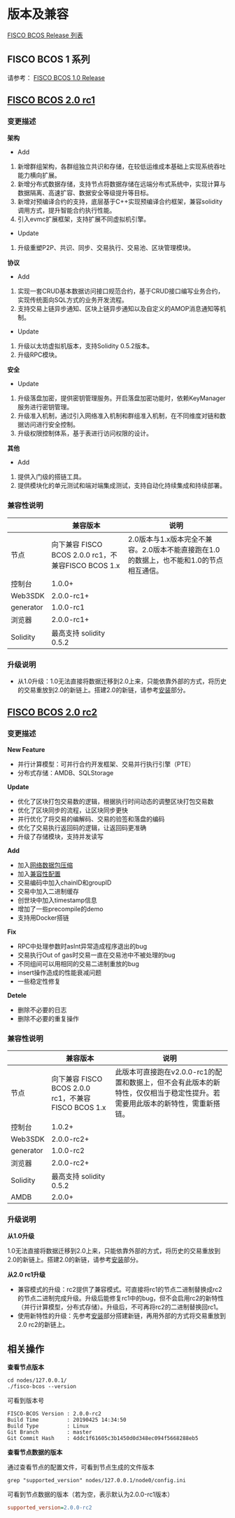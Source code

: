 # 版本及兼容

[FISCO BCOS Release 列表](https://github.com/FISCO-BCOS/FISCO-BCOS/releases)

## FISCO BCOS 1 系列

请参考： [FISCO BCOS 1.0 Release](<https://github.com/FISCO-BCOS/FISCO-BCOS/releases/tag/v1.0.0>)

## [FISCO BCOS 2.0 rc1](https://github.com/FISCO-BCOS/FISCO-BCOS/releases/tag/v2.0.0-rc1)

### 变更描述

**架构**

- Add

1. 新增群组架构，各群组独立共识和存储，在较低运维成本基础上实现系统吞吐能力横向扩展。
2. 新增分布式数据存储，支持节点将数据存储在远端分布式系统中，实现计算与数据隔离、高速扩容、数据安全等级提升等目标。
3. 新增对预编译合约的支持，底层基于C++实现预编译合约框架，兼容solidity调用方式，提升智能合约执行性能。
4. 引入evmc扩展框架，支持扩展不同虚拟机引擎。

- Update

1. 升级重塑P2P、共识、同步、交易执行、交易池、区块管理模块。

**协议**

- Add

1. 实现一套CRUD基本数据访问接口规范合约，基于CRUD接口编写业务合约，实现传统面向SQL方式的业务开发流程。
2. 支持交易上链异步通知、区块上链异步通知以及自定义的AMOP消息通知等机制。

- Update

1. 升级以太坊虚拟机版本，支持Solidity 0.5.2版本。
2. 升级RPC模块。

**安全**

- Update

1. 升级落盘加密，提供密钥管理服务。开启落盘加密功能时，依赖KeyManager服务进行密钥管理。
2. 升级准入机制，通过引入网络准入机制和群组准入机制，在不同维度对链和数据访问进行安全控制。
3. 升级权限控制体系，基于表进行访问权限的设计。

**其他**

- Add

1. 提供入门级的搭链工具。
2. 提供模块化的单元测试和端对端集成测试，支持自动化持续集成和持续部署。

### 兼容性说明

|           | 兼容版本                                            | 说明                                                         |
| --------- | --------------------------------------------------- | ------------------------------------------------------------ |
| 节点      | 向下兼容 FISCO BCOS 2.0.0 rc1，不兼容FISCO BCOS 1.x | 2.0版本与1.x版本完全不兼容。2.0版本不能直接跑在1.0的数据上，也不能和1.0的节点相互通信。 |
| 控制台    | 1.0.0+                                              |                                                              |
| Web3SDK   | 2.0.0-rc1+                                          |                                                              |
| generator | 1.0.0-rc1                                           |                                                              |
| 浏览器    | 2.0.0-rc1+                                          |                                                              |
| Solidity  | 最高支持 solidity 0.5.2                             |                                                              |

### 升级说明

* 从1.0升级：1.0无法直接将数据迁移到2.0上来，只能依靠外部的方式，将历史的交易重放到2.0的新链上。搭建2.0的新链，请参考[安装](./installation.md)部分。

## [FISCO BCOS 2.0 rc2](https://github.com/FISCO-BCOS/FISCO-BCOS/releases/tag/v2.0.0-rc2)

### 变更描述

**New Feature**

* 并行计算模型：可并行合约开发框架、交易并行执行引擎（PTE）
* 分布式存储：AMDB、SQLStorage

**Update**

* 优化了区块打包交易数的逻辑，根据执行时间动态的调整区块打包交易数
* 优化了区块同步的流程，让区块同步更快
* 并行优化了将交易的编解码、交易的验签和落盘的编码
* 优化了交易执行返回码的逻辑，让返回码更准确
* 升级了存储模块，支持并发读写

**Add**

* 加入[网络数据包压缩](<https://fisco-bcos-documentation.readthedocs.io/zh_CN/latest/docs/design/features/network_compress.html>)
* 加入[兼容性配置](<https://fisco-bcos-documentation.readthedocs.io/zh_CN/latest/docs/manual/configuration.html#id7>)
* 交易编码中加入chainID和groupID
* 交易中加入二进制缓存
* 创世块中加入timestamp信息
* 增加了一些precompile的demo
* 支持用Docker搭链

**Fix**

* RPC中处理参数时asInt异常造成程序退出的bug
* 交易执行Out of gas时交易一直在交易池中不被处理的bug
* 不同组间可以用相同的交易二进制重放的bug
* insert操作造成的性能衰减问题
* 一些稳定性修复

**Detele**

* 删除不必要的日志
* 删除不必要的重复操作

### 兼容性说明

|           | 兼容版本                                            | 说明                                                         |
| --------- | --------------------------------------------------- | ------------------------------------------------------------ |
| 节点      | 向下兼容 FISCO BCOS 2.0.0 rc1，不兼容FISCO BCOS 1.x | 此版本可直接跑在v2.0.0-rc1的配置和数据上，但不会有此版本的新特性，仅仅相当于稳定性提升。若需要用此版本的新特性，需重新搭链。 |
| 控制台    | 1.0.2+                                              |                                                              |
| Web3SDK   | 2.0.0-rc2+                                          |                                                              |
| generator | 1.0.0-rc2                                           |                                                              |
| 浏览器    | 2.0.0-rc2+                                          |                                                              |
| Solidity  | 最高支持 solidity 0.5.2                             |                                                              |
| AMDB      | 2.0.0+                                              |                                                              |

### 升级说明

**从1.0升级**

1.0无法直接将数据迁移到2.0上来，只能依靠外部的方式，将历史的交易重放到2.0的新链上。搭建2.0的新链，请参考[安装](./installation.md)部分。

**从2.0 rc1升级**

* 兼容模式的升级：rc2提供了兼容模式。可直接将rc1的节点二进制替换成rc2的节点二进制完成升级。升级后能修复rc1中的bug，但不会启用rc2的新特性（并行计算模型，分布式存储）。升级后，不可再将rc2的二进制替换回rc1。
* 使用新特性的升级：先参考[安装](./installation.md)部分搭建新链，再用外部的方式将交易重放到2.0 rc2的新链上。

## 相关操作

**查看节点版本**

``` shell
cd nodes/127.0.0.1/
./fisco-bcos --version
```

可看到版本号

``` shell
FISCO-BCOS Version : 2.0.0-rc2
Build Time         : 20190425 14:34:50
Build Type         : Linux
Git Branch         : master
Git Commit Hash    : 4ddc1f61605c3b1450d0d348ec094f5668288eb5
```

**查看节点数据的版本**

通过查看节点的配置文件，可看到节点生成的文件版本

``` shell
grep "supported_version" nodes/127.0.0.1/node0/config.ini
```

可看到节点数据的版本（若为空，表示默认为2.0.0-rc1版本）

``` ini
supported_version=2.0.0-rc2
```

